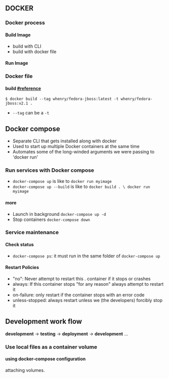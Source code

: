 ## DOCKER

### Docker process

#### Build Image
- build with CLI
- build with docker file

#### Run Image

### Docker file

#### build [#reference](https://docs.docker.com/engine/reference/commandline/build/)
```
$ docker build --tag whenry/fedora-jboss:latest -t whenry/fedora-jboss:v2.1 .
```
- `--tag` can be a `-t` 


## Docker compose

- Separate CLI that gets installed along with docker
- Used to start up multiple Docker containers at the same time
- Automates some of the long-winded arguments we were passing to 'docker run'

### Run services with Docker compose
- `docker-compose up` is like to `docker run myimage`
- `docker-compose up --build` is like to `docker build . \ docker run myimage`

#### more

- Launch in background
    `docker-compose up -d`
- Stop containers
    `docker-compose down`

### Service maintenance

#### Check status

- `docker-compose ps`: it must run in the same folder of `docker-compose up`

#### Restart Policies
- "no": Never attempt to restart this . container if it stops or crashes
- always: If this container stops "for any reason" always attempt to restart it
- on-failure: only restart if the container stops with an error code
- unless-stopped: always restart unless we (the developers) forcibly stop it

## Development work flow
**development** -> **testing** -> **deployment** -> **development** ...


### Use local files as a container volume

#### using docker-compose configuration

attaching volumes.

####